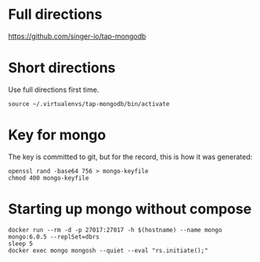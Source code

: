 # Full directions

https://github.com/singer-io/tap-mongodb

# Short directions

Use full directions first time.

```
source ~/.virtualenvs/tap-mongodb/bin/activate
```

# Key for mongo

The key is committed to git, but for the record, this is how it was generated:

```
openssl rand -base64 756 > mongo-keyfile
chmod 400 mongo-keyfile
```

# Starting up mongo without compose

```
docker run --rm -d -p 27017:27017 -h $(hostname) --name mongo mongo:6.0.5 --replSet=dbrs
sleep 5
docker exec mongo mongosh --quiet --eval "rs.initiate();"
```